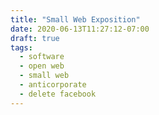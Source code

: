 ```yaml
---
title: "Small Web Exposition"
date: 2020-06-13T11:27:12-07:00
draft: true
tags:
  - software
  - open web
  - small web
  - anticorporate
  - delete facebook
---
```

